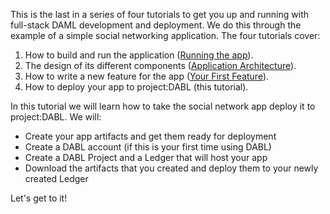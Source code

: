 This is the last in a series of four tutorials to get you up and running with full-stack DAML development and deployment. We do this through the example of a simple social networking application. The four tutorials cover:

1. How to build and run the application ([Running the app](https://daml.com/learn/getting-started/build-and-run/)).
1. The design of its different components ([Application Architecture](https://docs.daml.com/getting-started/app-architecture.html)).
1. How to write a new feature for the app ([Your First Feature](https://daml.com/learn/getting-started/your-first-feature/)).
1. How to deploy your app to project:DABL (this tutorial).

In this tutorial we will learn how to take the social network app deploy it to project:DABL. We will:

- Create your app artifacts and get them ready for deployment
- Create a DABL account (if this is your first time using DABL)
- Create a DABL Project and a Ledger that will host your app
- Download the artifacts that you created and deploy them to your newly created Ledger

Let's get to it!
